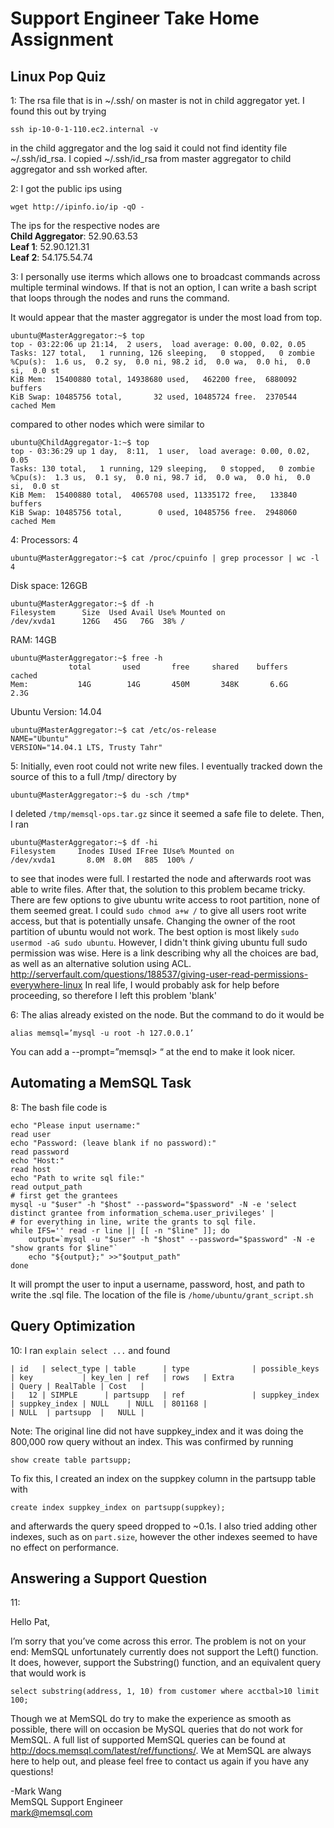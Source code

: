 # Support Engineer Take Home Assignment

## Linux Pop Quiz

1: The rsa file that is in ~/.ssh/ on master is not in child aggregator yet. I found this out by trying

    ssh ip-10-0-1-110.ec2.internal -v
  
in the child aggregator and the log said it could not find identity file ~/.ssh/id_rsa. I copied ~/.ssh/id_rsa from master aggregator to child aggregator and ssh worked after.

2: I got the public ips using

    wget http://ipinfo.io/ip -qO -
    
The ips for the respective nodes are <br>
<b>Child Aggregator</b>: 52.90.63.53 <br>
<b>Leaf 1</b>: 52.90.121.31 <br>
<b>Leaf 2</b>: 54.175.54.74

3: I personally use iterms which allows one to broadcast commands across multiple terminal windows. If that is not an option, I can write a bash script that loops through the nodes and runs the command.

It would appear that the master aggregator is under the most load from top.
```
ubuntu@MasterAggregator:~$ top
top - 03:22:06 up 21:14,  2 users,  load average: 0.00, 0.02, 0.05
Tasks: 127 total,   1 running, 126 sleeping,   0 stopped,   0 zombie
%Cpu(s):  1.6 us,  0.2 sy,  0.0 ni, 98.2 id,  0.0 wa,  0.0 hi,  0.0 si,  0.0 st
KiB Mem:  15400880 total, 14938680 used,   462200 free,  6880092 buffers
KiB Swap: 10485756 total,       32 used, 10485724 free.  2370544 cached Mem
```

compared to other nodes which were similar to
```
ubuntu@ChildAggregator-1:~$ top
top - 03:36:29 up 1 day,  8:11,  1 user,  load average: 0.00, 0.02, 0.05
Tasks: 130 total,   1 running, 129 sleeping,   0 stopped,   0 zombie
%Cpu(s):  1.3 us,  0.1 sy,  0.0 ni, 98.7 id,  0.0 wa,  0.0 hi,  0.0 si,  0.0 st
KiB Mem:  15400880 total,  4065708 used, 11335172 free,   133840 buffers
KiB Swap: 10485756 total,        0 used, 10485756 free.  2948060 cached Mem
```

4: Processors: 4
```
ubuntu@MasterAggregator:~$ cat /proc/cpuinfo | grep processor | wc -l
4
```
Disk space: 126GB
```
ubuntu@MasterAggregator:~$ df -h
Filesystem      Size  Used Avail Use% Mounted on
/dev/xvda1      126G   45G   76G  38% /
```

RAM: 14GB
```
ubuntu@MasterAggregator:~$ free -h
             total       used       free     shared    buffers     cached
Mem:           14G        14G       450M       348K       6.6G       2.3G
```
Ubuntu Version: 14.04
```
ubuntu@MasterAggregator:~$ cat /etc/os-release
NAME="Ubuntu"
VERSION="14.04.1 LTS, Trusty Tahr"
```

5: Initially, even root could not write new files. I eventually tracked down the source of this to a full /tmp/ directory by

    ubuntu@MasterAggregator:~$ du -sch /tmp*

I deleted `/tmp/memsql-ops.tar.gz` since it seemed a safe file to delete. Then, I ran 
```
ubuntu@MasterAggregator:~$ df -hi
Filesystem     Inodes IUsed IFree IUse% Mounted on
/dev/xvda1       8.0M  8.0M   885  100% /
```
to see that inodes were full. I restarted the node and afterwards root was able to write files. After that, the solution to this problem became tricky. There are few options to give ubuntu write access to root partition, none of them seemed great.
I could `sudo chmod a+w /` to give all users root write access, but that is potentially unsafe.
Changing the owner of the root partition of ubuntu would not work. The best option is most likely `sudo usermod -aG sudo ubuntu`. 
However, I didn't think giving ubuntu full sudo permission was wise. Here is a link describing why all the choices are bad,
as well as an alternative solution using ACL.  http://serverfault.com/questions/188537/giving-user-read-permissions-everywhere-linux
In real life, I would probably ask for help before proceeding, so therefore I left this problem 'blank'

6: The alias already existed on the node. But the command to do it would be

    alias memsql=’mysql -u root -h 127.0.0.1’
    
You can add a --prompt=”memsql> “ at the end to make it look nicer.

## Automating a MemSQL Task

8: The bash file code is
```
echo "Please input username:"
read user
echo "Password: (leave blank if no password):"
read password
echo "Host:"
read host
echo "Path to write sql file:"
read output_path
# first get the grantees
mysql -u "$user" -h "$host" --password="$password" -N -e 'select distinct grantee from information_schema.user_privileges' |
# for everything in line, write the grants to sql file.
while IFS='' read -r line || [[ -n "$line" ]]; do
    output=`mysql -u "$user" -h "$host" --password="$password" -N -e "show grants for $line"`
    echo "${output};" >>"$output_path"
done
```
It will prompt the user to input a username, password, host, and path to write the .sql file. The location of the file is `/home/ubuntu/grant_script.sh`

## Query Optimization

10: I ran `explain select ...` and found
```
| id   | select_type | table      | type              | possible_keys         | key           | key_len | ref   | rows   | Extra                                     | Query | RealTable | Cost   |
|   12 | SIMPLE      | partsupp   | ref               | suppkey_index         | suppkey_index | NULL    | NULL  | 801168 |                                           | NULL  | partsupp  |   NULL |
```
Note: The original line did not have suppkey_index and it was doing the 800,000 row query without an index. This was confirmed by running

    show create table partsupp;
    
To fix this, I created an index on the suppkey column in the partsupp table with

    create index suppkey_index on partsupp(suppkey);
    
and afterwards the query speed dropped to ~0.1s. I also tried adding other indexes, such as on `part.size`, however the other indexes
seemed to have no effect on performance.

## Answering a Support Question

11:

Hello Pat,

I’m sorry that you’ve come across this error. The problem is not on your end: MemSQL unfortunately currently does not support the Left() function. It does, however, support the Substring() function, and an equivalent query that would work is

    select substring(address, 1, 10) from customer where acctbal>10 limit 100;

Though we at MemSQL do try to make the experience as smooth as possible, there will on occasion be MySQL queries that do not work for MemSQL. A full list of supported MemSQL queries can be found at http://docs.memsql.com/latest/ref/functions/. We at MemSQL are always here to help out, and please feel free to contact us again if you have any questions!

-Mark Wang <br>
MemSQL Support Engineer <br>
mark@memsql.com<br>
